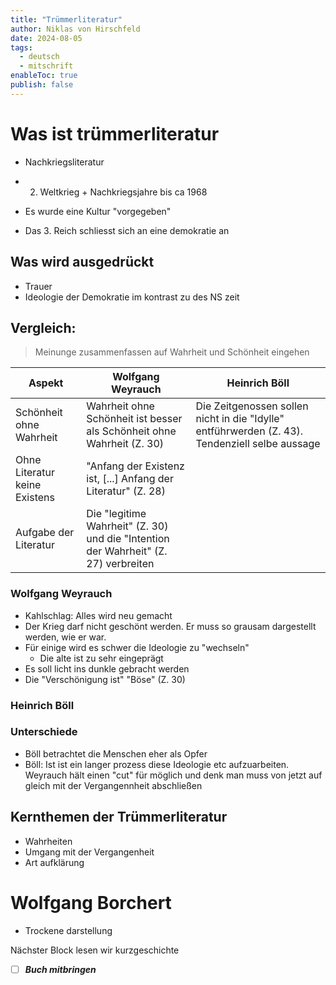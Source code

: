 ```yaml
---
title: "Trümmerliteratur"
author: Niklas von Hirschfeld
date: 2024-08-05
tags:
  - deutsch
  - mitschrift
enableToc: true
publish: false
---
```


# Was ist trümmerliteratur

- Nachkriegsliteratur
- 2. Weltkrieg + Nachkriegsjahre bis ca 1968

- Es wurde eine Kultur "vorgegeben"
- Das 3. Reich schliesst sich an eine demokratie an

## Was wird ausgedrückt

- Trauer
- Ideologie der Demokratie im kontrast zu des NS zeit

## Vergleich:

> Meinunge zusammenfassen auf Wahrheit und Schönheit eingehen

| Aspekt                        | Wolfgang Weyrauch                                                                   | Heinrich Böll                                                                                  |
| ----------------------------- | ----------------------------------------------------------------------------------- | ---------------------------------------------------------------------------------------------- |
| Schönheit ohne Wahrheit       | Wahrheit ohne Schönheit ist besser als Schönheit ohne Wahrheit (Z. 30)              | Die Zeitgenossen sollen nicht in die "Idylle" entführwerden (Z. 43). Tendenziell selbe aussage |
| Ohne Literatur keine Existens | "Anfang der Existenz ist, [...] Anfang der Literatur" (Z. 28)                       |
| Aufgabe der Literatur         | Die "legitime Wahrheit" (Z. 30) und die "Intention der Wahrheit" (Z. 27) verbreiten |

### Wolfgang Weyrauch

- Kahlschlag: Alles wird neu gemacht
- Der Krieg darf nicht geschönt werden. Er muss so grausam dargestellt werden,
  wie er war.
- Für einige wird es schwer die Ideologie zu "wechseln"
  - Die alte ist zu sehr eingeprägt
- Es soll licht ins dunkle gebracht werden
- Die "Verschönigung ist" "Böse" (Z. 30)

### Heinrich Böll

### Unterschiede

- Böll betrachtet die Menschen eher als Opfer
- Böll: Ist ist ein langer prozess diese Ideologie etc aufzuarbeiten. Weyrauch
  hält einen "cut" für möglich und denk man muss von jetzt auf gleich mit der
  Vergangennheit abschließen

## Kernthemen der Trümmerliteratur

- Wahrheiten
- Umgang mit der Vergangenheit
- Art aufklärung

# Wolfgang Borchert

- Trockene darstellung

Nächster Block lesen wir kurzgeschichte

- [ ] **_Buch mitbringen_**
